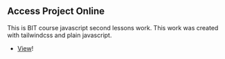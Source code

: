 ## Access Project Online

This is BIT course javascript second lessons work. This work was created with tailwindcss and plain javascript.

-   [View](https://gymmed.github.io/BIT-Javascript-Introduction-2/)!
